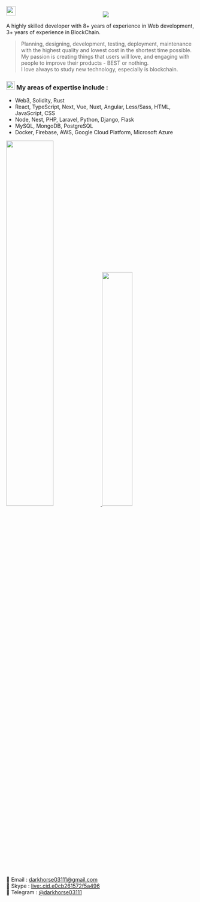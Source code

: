 <img src="https://media.giphy.com/media/hvRJCLFzcasrR4ia7z/giphy.gif" width="25px" align="left">
<p align="center">
  <a href="https://github.com/darkhorse03111">
    <img src="https://readme-typing-svg.herokuapp.com/?lines=Web%20%26%20Blockchain%20developer;8%2B%20years%20of%20experience;Always%20learning%20new%20tech&font=Pacifico&center=true&width=650&height=120&color=58a6ff&vCenter=true&size=45%22"></a>
</p>

A highly skilled developer with 8+ years of experience in Web development, 3+ years of experience in BlockChain.

> Planning, designing, development, testing, deployment, maintenance with the highest quality and lowest cost in the shortest time possible. My passion is creating things that users will love, and engaging with people to improve their products - BEST or nothing. <br/>
> I love always to study new technology, especially is blockchain.

### <img src="https://user-images.githubusercontent.com/86523551/148903048-c6cefbc7-05f3-42a5-b189-e9e80bb21a65.png" width="23px"> My areas of expertise include : 


- Web3, Solidity, Rust
- React, TypeScript, Next, Vue, Nuxt, Angular, Less/Sass, HTML, JavaScript, CSS
- Node, Nest, PHP, Laravel, Python, Django, Flask
- MySQL, MongoDB, PostgreSQL
- Docker, Firebase, AWS, Google Cloud Platform, Microsoft Azure

<p align="left">
  <a href="https://github.com/darkhorse03111">
    <img src="https://github-readme-stats.vercel.app/api?username=Darkhorse03111&show_icons=true&theme=radical" width="50%"/>
  </a>
  <a href="https://github.com/darkhorse03111">
    <img src="https://github-readme-stats.vercel.app/api/top-langs/?username=Darkhorse03111&layout=compact&show_icons=true&theme=radical" width="40%"/>
  </a>
</p>
<!-- [![Prasant's GitHub stats](https://github-readme-stats.vercel.app/api?username=Darkhorse03111&show_icons=true&theme=radical)](https://github.com/Darkhorse03111) &nbsp;
[![Prasant's GitHub stats](https://github-readme-stats.vercel.app/api/top-langs/?username=Darkhorse03111&layout=compact&show_icons=true&theme=radical)](https://github.com/Darkhorse03111) -->

📝 Email : darkhorse03111@gmail.com<br/>
💬 Skype : [live:.cid.e0cb261572f5a496](https://join.skype.com/invite/g5flNuJT9hNM)<br/>
💬 Telegram : [@darkhorse03111](https://t.me/darkhorse03111)
